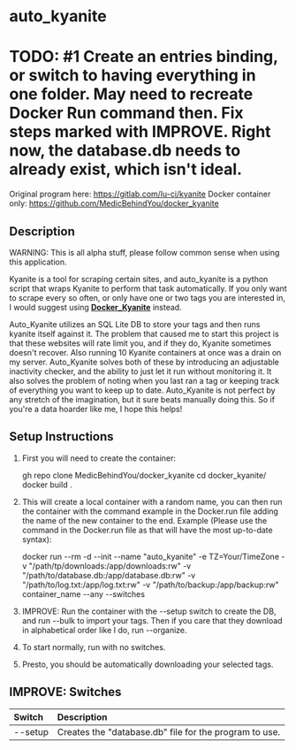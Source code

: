 # auto_kyanite

# TODO: #1 Create an entries binding, or switch to having everything in one folder. May need to recreate Docker Run command then. Fix steps marked with IMPROVE. Right now, the database.db needs to already exist, which isn't ideal.

Original program here: https://gitlab.com/lu-ci/kyanite
Docker container only: https://github.com/MedicBehindYou/docker_kyanite

## Description

WARNING: This is all alpha stuff, please follow common sense when using this application.

Kyanite is a tool for scraping certain sites, and auto_kyanite is a python script that wraps Kyanite to perform that task automatically. If you only want to scrape every so often, or only have one or two tags you are interested in, I would suggest using [**Docker_Kyanite**](https://github.com/MedicBehindYou/docker_kyanite) instead. 

Auto_Kyanite utilizes an SQL Lite DB to store your tags and then runs kyanite itself against it. The problem that caused me to start this project is that these websites will rate limit you, and if they do, Kyanite sometimes doesn't recover. Also running 10 Kyanite containers at once was a drain on my server. Auto_Kyanite solves both of these by introducing an adjustable inactivity checker, and the ability to just let it run without monitoring it. It also solves the problem of noting when you last ran a tag or keeping track of everything you want to keep up to date. Auto_Kyanite is not perfect by any stretch of the imagination, but it sure beats manually doing this. So if you're a data hoarder like me, I hope this helps!

## Setup Instructions

1. First you will need to create the container:

    gh repo clone MedicBehindYou/docker_kyanite
    cd docker_kyanite/
    docker build .

2. This will create a local container with a random name, you can then run the container with the command example in the Docker.run file adding the name of the new container to the end. Example (Please use the command in the Docker.run file as that will have the most up-to-date syntax):

    docker run --rm -d --init --name "auto_kyanite" -e TZ=Your/TimeZone -v "/path/tp/downloads:/app/downloads:rw" -v "/path/to/database.db:/app/database.db:rw" -v "/path/to/log.txt:/app/log.txt:rw" -v "/path/to/backup:/app/backup:rw" container_name --any --switches

3. IMPROVE: Run the container with the --setup switch to create the DB, and run --bulk to import your tags. Then if you care that they download in alphabetical order like I do, run --organize.

4. To start normally, run with no switches.

5. Presto, you should be automatically downloading your selected tags.

## IMPROVE: Switches

| Switch | Description |
| :----- | :---------- |
| --setup | Creates the "database.db" file for the program to use. |